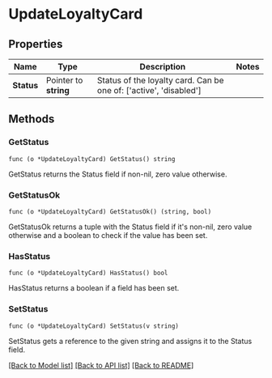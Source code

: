 # UpdateLoyaltyCard

## Properties

Name | Type | Description | Notes
------------ | ------------- | ------------- | -------------
**Status** | Pointer to **string** | Status of the loyalty card. Can be one of: [&#39;active&#39;, &#39;disabled&#39;]  | 

## Methods

### GetStatus

`func (o *UpdateLoyaltyCard) GetStatus() string`

GetStatus returns the Status field if non-nil, zero value otherwise.

### GetStatusOk

`func (o *UpdateLoyaltyCard) GetStatusOk() (string, bool)`

GetStatusOk returns a tuple with the Status field if it's non-nil, zero value otherwise
and a boolean to check if the value has been set.

### HasStatus

`func (o *UpdateLoyaltyCard) HasStatus() bool`

HasStatus returns a boolean if a field has been set.

### SetStatus

`func (o *UpdateLoyaltyCard) SetStatus(v string)`

SetStatus gets a reference to the given string and assigns it to the Status field.


[[Back to Model list]](../README.md#documentation-for-models) [[Back to API list]](../README.md#documentation-for-api-endpoints) [[Back to README]](../README.md)


